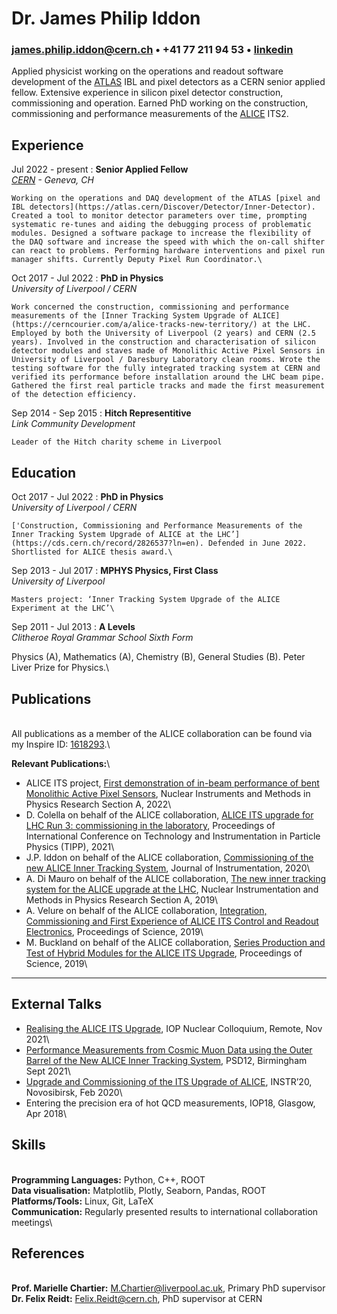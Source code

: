 # Dr. James Philip Iddon
### <james.philip.iddon@cern.ch> • +41 77 211 94 53 • [linkedin](https://www.linkedin.com/in/j-p-iddon)

Applied physicist working on the operations and readout software development of the [ATLAS](https://atlas.cern/) IBL and pixel detectors as a CERN senior applied fellow. Extensive experience in silicon pixel detector construction, commissioning and operation. Earned PhD working on the construction, commissioning and performance measurements of the [ALICE](https://alice-collaboration.web.cern.ch/) ITS2.

## Experience

Jul 2022 - present
:   **Senior Applied Fellow**\
    *[CERN](https://home.cern/) - Geneva, CH*

    Working on the operations and DAQ development of the ATLAS [pixel and IBL detectors](https://atlas.cern/Discover/Detector/Inner-Detector). Created a tool to monitor detector parameters over time, prompting systematic re-tunes and aiding the debugging process of problematic modules. Designed a software package to increase the flexibility of the DAQ software and increase the speed with which the on-call shifter can react to problems. Performing hardware interventions and pixel run manager shifts. Currently Deputy Pixel Run Coordinator.\

Oct 2017 - Jul 2022
:   **PhD in Physics**\
    *University of Liverpool / CERN*

    Work concerned the construction, commissioning and performance measurements of the [Inner Tracking System Upgrade of ALICE](https://cerncourier.com/a/alice-tracks-new-territory/) at the LHC. Employed by both the University of Liverpool (2 years) and CERN (2.5 years). Involved in the construction and characterisation of silicon detector modules and staves made of Monolithic Active Pixel Sensors in University of Liverpool / Daresbury Laboratory clean rooms. Wrote the testing software for the fully integrated tracking system at CERN and verified its performance before installation around the LHC beam pipe. Gathered the first real particle tracks and made the first measurement of the detection efficiency.

Sep 2014 - Sep 2015
:   **Hitch Representitive**\
    *Link Community Development*

    Leader of the Hitch charity scheme in Liverpool


## Education

Oct 2017 - Jul 2022
:   **PhD in Physics**\
    *University of Liverpool / CERN*

    ['Construction, Commissioning and Performance Measurements of the Inner Tracking System Upgrade of ALICE at the LHC’](https://cds.cern.ch/record/2826537?ln=en). Defended in June 2022. Shortlisted for ALICE thesis award.\

Sep 2013 - Jul 2017
:   **MPHYS Physics, First Class**\
    *University of Liverpool*

    Masters project: ‘Inner Tracking System Upgrade of the ALICE Experiment at the LHC’\

Sep 2011 - Jul 2013
:  **A Levels**\
   *Clitheroe Royal Grammar School Sixth Form*

   Physics (A), Mathematics (A), Chemistry (B), General Studies (B). Peter Liver Prize for Physics.\   

## Publications
\
All publications as a member of the ALICE collaboration can be found via my Inspire ID: [1618293](https://inspirehep.net/authors/1618293).\

**Relevant Publications:**\

- ALICE ITS project, [First demonstration of in-beam performance of bent Monolithic Active Pixel Sensors](https://www.sciencedirect.com/science/article/abs/pii/S0168900221011098), Nuclear Instruments and Methods in Physics Research Section A, 2022\
- D. Colella on behalf of the ALICE collaboration, [ALICE ITS upgrade for LHC Run 3: commissioning in the laboratory](https://iopscience.iop.org/article/10.1088/1742-6596/2374/1/012058), Proceedings of International Conference on Technology and Instrumentation in Particle Physics (TIPP), 2021\
- J.P. Iddon on behalf of the ALICE collaboration, [Commissioning of the new ALICE Inner Tracking System](https://iopscience.iop.org/article/10.1088/1748-0221/15/08/C08009), Journal of Instrumentation, 2020\
- A. Di Mauro on behalf of the ALICE collaboration, [The new inner tracking system for the ALICE upgrade at the LHC](https://www.sciencedirect.com/science/article/abs/pii/S0168900218313615), Nuclear Instrumentation and Methods in Physics Research Section A, 2019\
- A. Velure on behalf of the ALICE collaboration, [Integration, Commissioning and First Experience of ALICE ITS Control and Readout Electronics](https://pos.sissa.it/370/113/), Proceedings of Science, 2019\
- M. Buckland on behalf of the ALICE collaboration, [Series Production and Test of Hybrid Modules for the ALICE ITS Upgrade](https://pos.sissa.it/373/063), Proceedings of Science, 2019\

---

## External Talks
- [Realising the ALICE ITS Upgrade](https://stream.liv.ac.uk/7879c2pq), IOP Nuclear Colloquium, Remote, Nov 2021\
- [Performance Measurements from Cosmic Muon Data using the Outer Barrel of the New ALICE Inner Tracking System](https://indico.cern.ch/event/797047/contributions/4455930/attachments/2311217/3933182/jpi_psd_v2.pdf), PSD12, Birmingham Sept 2021\
- [Upgrade and Commissioning of the ITS Upgrade of ALICE](https://indico.inp.nsk.su/event/20/contributions/811/attachments/560/645/JPI_INSTR.pdf), INSTR’20, Novosibirsk, Feb 2020\
- Entering the precision era of hot QCD measurements, IOP18, Glasgow, Apr 2018\

## Skills
\
**Programming Languages:** Python, C++, ROOT\
**Data visualisation:** Matplotlib, Plotly, Seaborn, Pandas, ROOT\
**Platforms/Tools:** Linux, Git, LaTeX\
**Communication:** Regularly presented results to international collaboration meetings\

## References
\
**Prof. Marielle Chartier:** [M.Chartier@liverpool.ac.uk](M.Chartier@liverpool.ac.uk), Primary PhD supervisor\
**Dr. Felix Reidt:** [Felix.Reidt@cern.ch](Felix.Reidt@cern.ch), PhD supervisor at CERN

